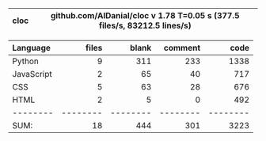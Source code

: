 cloc|github.com/AlDanial/cloc v 1.78  T=0.05 s (377.5 files/s, 83212.5 lines/s)
--- | ---

Language|files|blank|comment|code
:-------|-------:|-------:|-------:|-------:
Python|9|311|233|1338
JavaScript|2|65|40|717
CSS|5|63|28|676
HTML|2|5|0|492
--------|--------|--------|--------|--------
SUM:|18|444|301|3223
